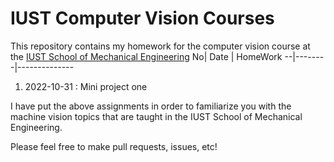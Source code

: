IUST Computer Vision Courses
==============

This repository contains my homework for the computer vision course at the [IUST School of Mechanical Engineering](http://mech.iust.ac.ir/en/)
No|  Date  |  HomeWork
--|--------|--------------
1. 2022-10-31 :  Mini project one 



I have put the above assignments in order to familiarize you with the machine vision topics that are taught in the IUST School of Mechanical Engineering.

Please feel free to make pull requests, issues, etc!
